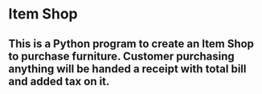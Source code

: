 # Item Shop
## This is a Python program to create an Item Shop to purchase furniture. Customer purchasing anything will be handed a receipt with total bill and added tax on it.
